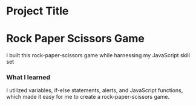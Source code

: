# Project Title

<h1>Rock Paper Scissors Game</h1>

<p>I built this rock-paper-scissors game while harnessing my JavaScript skill set</p>


<h3>What I learned</h3>
<p>I utilized variables, if-else statements, alerts, and JavaScript functions, which made it easy for me to create a rock-paper-scissors game.</p>